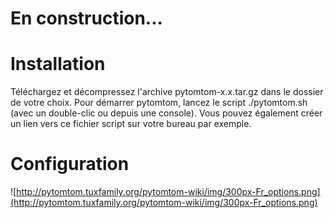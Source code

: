 # En construction... #

# Installation #

Téléchargez et décompressez l'archive pytomtom-x.x.tar.gz dans le dossier de votre choix.
Pour démarrer pytomtom, lancez le script ./pytomtom.sh (avec un double-clic ou depuis une console).
Vous pouvez également créer un lien vers ce fichier script sur votre bureau par exemple.

# Configuration #

![http://pytomtom.tuxfamily.org/pytomtom-wiki/img/300px-Fr_options.png](http://pytomtom.tuxfamily.org/pytomtom-wiki/img/300px-Fr_options.png)